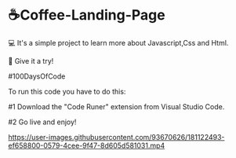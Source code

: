 # ☕Coffee-Landing-Page

💻 It's a simple project to learn more about Javascript,Css and Html.

👊 Give it a try!

#100DaysOfCode

To run this code you have to do this:

#1 Download the "Code Runer" extension from Visual Studio Code.

#2 Go live and enjoy!


https://user-images.githubusercontent.com/93670626/181122493-ef658800-0579-4cee-9f47-8d605d581031.mp4

